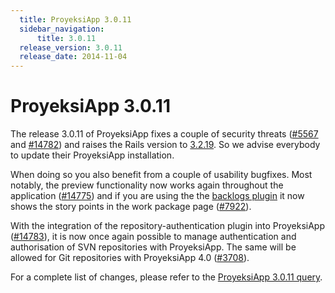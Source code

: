 ```yaml
---
  title: ProyeksiApp 3.0.11
  sidebar_navigation:
      title: 3.0.11
  release_version: 3.0.11
  release_date: 2014-11-04
---
```



# ProyeksiApp 3.0.11

The release 3.0.11 of ProyeksiApp fixes a couple of security threats
([\#5567](https://community.proyeksi.id/work_packages/5567 "[security] fixed back url verification (closed)")
and
[\#14782](https://community.proyeksi.id/work_packages/14782 "Disable redirection to a different subdirectory after login (closed)"))
and raises the Rails version to
[3.2.19](http://weblog.rubyonrails.org/2014/7/2/Rails_3_2_19_4_0_7_and_4_1_3_have_been_released/).
So we advise everybody to update their ProyeksiApp installation.

When doing so you also benefit from a couple of usability bugfixes. Most
notably, the preview functionality now works again throughout the
application
([\#14775](https://community.proyeksi.id/work_packages/14775 "Preview not working for new forum messages (closed)"))
and if you are using the the [backlogs
plugin](https://github.com/finnlabs/proyeksiapp-backlogs) it now shows
the story points in the work package page
([\#7922](https://community.proyeksi.id/work_packages/7922 "Story Points not visible in WP Show (closed)")).

With the integration of the repository-authentication plugin into
ProyeksiApp
([\#14783](https://community.proyeksi.id/work_packages/14783 "Port whole functionality of proyeksiapp-repository_authentication into the core (closed)")),
it is now once again possible to manage authentication and authorisation
of SVN repositories with ProyeksiApp. The same will be allowed for Git
repositories with ProyeksiApp 4.0
([\#3708](https://community.proyeksi.id/work_packages/3708 "Release ProyeksiApp 4.0 (closed)")).

For a complete list of changes, please refer to the [ProyeksiApp 3.0.11
query](https://community.proyeksi.id/versions/423).



